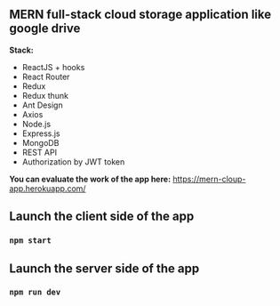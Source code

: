 ## МERN full-stack cloud storage application like google drive

**Stack:**
- ReactJS + hooks
- React Router
- Redux
- Redux thunk
- Ant Design
- Axios
- Node.js
- Express.js
- MongoDB
- REST API
- Authorization by JWT token

**You can evaluate the work of the app here:** https://mern-cloup-app.herokuapp.com/

## Launch the client side of the app
### `npm start`

## Launch the server side of the app
### `npm run dev`
